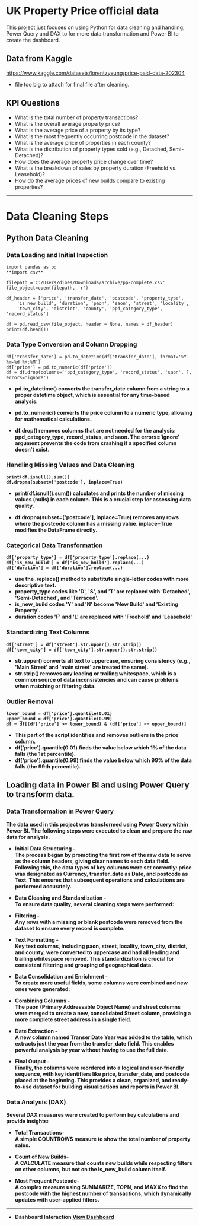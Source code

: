 # UK Property Price official data 
This project just focuses on using Python for data cleaning and handling, Power Query and DAX to for more data transformation and Power BI to create the dashboard.
## Data from Kaggle 
https://www.kaggle.com/datasets/lorentzyeung/price-paid-data-202304
- file too big to attach for final file after cleaning. 
## KPI Questions
- What is the total number of property transactions? 
- What is the overall average property price? 
- What is the average price of a property by its type? 
- What is the most frequently occurring postcode in the dataset? 
- What is the average price of properties in each county? 
- What is the distribution of property types sold (e.g., Detached, Semi-Detached)? 
- How does the average property price change over time? 
- What is the breakdown of sales by property duration (Freehold vs. Leasehold)? 
- How do the average prices of new builds compare to existing properties? 
________________________________________
# Data Cleaning Steps
## Python Data Cleaning
### Data Loading and Initial Inspection
``` 
import pandas as pd
**import csv**

filepath ='C:/Users/dines/Downloads/archive/pp-complete.csv'
file_object=open(filepath, 'r')

df_header = ['price', 'transfer_date', 'postcode', 'property_type',
    'is_new_build', 'duration', 'paon', 'saon', 'street', 'locality',
    'town_city', 'district', 'county', 'ppd_category_type', 'record_status']    

df = pd.read_csv(file_object, header = None, names = df_header)
print(df.head())
```
### Data Type Conversion and Column Dropping
  
```
df['transfer_date'] = pd.to_datetime(df['transfer_date'], format='%Y-%m-%d %H:%M')
df['price'] = pd.to_numeric(df['price'])
df = df.drop(columns=['ppd_category_type', 'record_status', 'saon', ], errors='ignore')
```

- **pd.to_datetime() converts the transfer_date column from a string to a proper datetime object, which is essential for any time-based analysis.<b>**

- **pd.to_numeric() converts the price column to a numeric type, allowing for mathematical calculations.<b>**

- **df.drop() removes columns that are not needed for the analysis: ppd_category_type, record_status, and saon. The errors='ignore' argument prevents the code from crashing if a specified column doesn't exist.<b>**

### Handling Missing Values and Data Cleaning

```
print(df.isnull().sum())     
df.dropna(subset=['postcode'], inplace=True)
```

- **print(df.isnull().sum()) calculates and prints the number of missing values (nulls) in each column. This is a crucial step for assessing data quality.**
  
- **df.dropna(subset=['postcode'], inplace=True) removes any rows where the postcode column has a missing value. inplace=True modifies the DataFrame directly.**

### Categorical Data Transformation

```
df['property_type'] = df['property_type'].replace(...)
df['is_new_build'] = df['is_new_build'].replace(...)
df['duration'] = df['duration'].replace(...)
```

- **use the .replace() method to substitute single-letter codes with more descriptive text.** 
- **property_type codes like 'D', 'S', and 'T' are replaced with 'Detached', 'Semi-Detached', and 'Terraced'.**
- **is_new_build codes 'Y' and 'N' become 'New Build' and 'Existing Property'.**
- **duration codes 'F' and 'L' are replaced with 'Freehold' and 'Leasehold'**

### Standardizing Text Columns
```
df['street'] = df['street'].str.upper().str.strip()
df['town_city'] = df['town_city'].str.upper().str.strip()
```

- **str.upper() converts all text to uppercase, ensuring consistency (e.g., 'Main Street' and 'main street' are treated the same).**
- **str.strip() removes any leading or trailing whitespace, which is a common source of data inconsistencies and can cause problems when matching or filtering data.**

### Outlier Removal
```
lower_bound = df['price'].quantile(0.01)
upper_bound = df['price'].quantile(0.99)
df = df[(df['price'] >= lower_bound) & (df['price'] <= upper_bound)]
```

- **This part of the script identifies and removes outliers in the price column.**
- **df['price'].quantile(0.01) finds the value below which 1% of the data falls (the 1st percentile).**
- **df['price'].quantile(0.99) finds the value below which 99% of the data falls (the 99th percentile).**

## Loading data in Power BI and using Power Query to transform data. 

### Data Transformation in Power Query
The data used in this project was transformed using Power Query within Power BI. The following steps were executed to clean and prepare the raw data for analysis.

- Initial Data Structuring - <br/>
The process began by promoting the first row of the raw data to serve as the column headers, giving clear names to each data field. Following this, the data types of key columns were set correctly: price was designated as Currency, transfer_date as Date, and postcode as Text. This ensures that subsequent operations and calculations are performed accurately.

- Data Cleaning and Standardization - <br/>
To ensure data quality, several cleaning steps were performed:

- Filtering - <br/>
Any rows with a missing or blank postcode were removed from the dataset to ensure every record is complete.

- Text Formatting - <br/>
Key text columns, including paon, street, locality, town_city, district, and county, were converted to uppercase and had all leading and trailing whitespace removed. This standardization is crucial for consistent filtering and grouping of geographical data.

- Data Consolidation and Enrichment - <br/>
To create more useful fields, some columns were combined and new ones were generated:

- Combining Columns - <br/>
The paon (Primary Addressable Object Name) and street columns were merged to create a new, consolidated Street column, providing a more complete street address in a single field.

- Date Extraction - <br/>
A new column named Transer Date Year was added to the table, which extracts just the year from the transfer_date field. This enables powerful analysis by year without having to use the full date.

- Final Output - <br/>
Finally, the columns were reordered into a logical and user-friendly sequence, with key identifiers like price, transfer_date, and postcode placed at the beginning. This provides a clean, organized, and ready-to-use dataset for building visualizations and reports in Power BI.


###  Data Analysis (DAX)
Several DAX measures were created to perform key calculations and provide insights:

- Total Transactions- <br/>
A simple COUNTROWS measure to show the total number of property sales.

- Count of New Builds- <br/>
A CALCULATE measure that counts new builds while respecting filters on other columns, but not on the is_new_build column itself.

- Most Frequent Postcode-  <br/>
A complex measure using SUMMARIZE, TOPN, and MAXX to find the postcode with the highest number of transactions, which dynamically updates with user-applied filters.

________________________________________
- Dashboard Interaction <a href= "https://github.com/binayaaryal12/netflix-eda/blob/main/netflix.pdf](https://github.com/binayaaryal12/Ukpropertyofficialdata/blob/main/ukpricing.pdf"> View Dashboard</a> 



